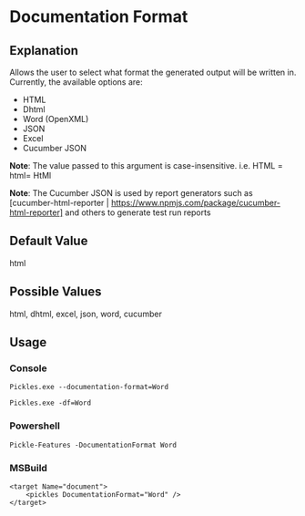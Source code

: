 # Documentation Format

## Explanation

Allows the user to select what format the generated output will be written in.  Currently, the available options are:

- HTML
- Dhtml
- Word (OpenXML)
- JSON
- Excel
- Cucumber JSON

**Note**: The value passed to this argument is case-insensitive.  i.e. HTML = html= HtMl

**Note**: The Cucumber JSON is used by report generators such as [cucumber-html-reporter | https://www.npmjs.com/package/cucumber-html-reporter] and others to generate test run reports

## Default Value

html

## Possible Values

html, dhtml, excel, json, word, cucumber

## Usage

### Console

	Pickles.exe --documentation-format=Word

	Pickles.exe -df=Word

### Powershell

	Pickle-Features -DocumentationFormat Word

### MSBuild

    <target Name="document">
        <pickles DocumentationFormat="Word" />
    </target>

